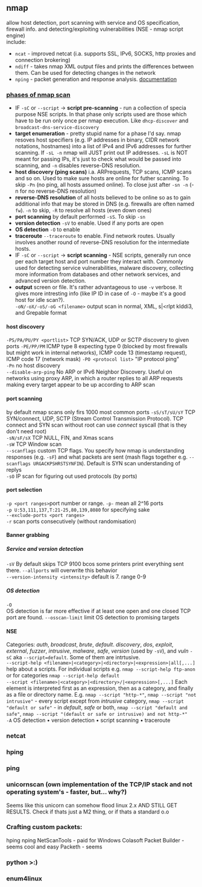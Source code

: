 ## nmap
allow host detection, port scanning with service and OS specification, firewall info. and detecting/exploiting vulnerabilities (NSE - nmap script engine)  
include: 
- `ncat` - improved netcat (i.a. supports SSL, IPv6, SOCKS, http proxies and connection brokering)  
- `ndiff` - takes nmap XML output files and prints the differences between them. Can be used for detecting changes in the network  
- `nping` - packet generation and response analysis. [documentation](https://nmap.org/book/nping-man.html)  
### [phases of nmap scan](https://nmap.org/book/nmap-phases.html)
- IF `-sC` or `--script` -> **script pre-scanning** - run a collection of specia purpose NSE scripts. In that phase only scripts used are those which have to be run only once per nmap execution. Like `dhcp-discover` and `broadcast-dns-service-discovery`  
- **target enumeration** - pretty stupid name for a phase I'd say. nmap resoves host specifiers (e.g. IP addresses in binary, CIDR network notations, hostnames) into a list of IPv4 and IPv6 addresses for further scanning. If `-sL -n` nmap will JUST print out IP addresses. `-sL` is NOT meant for passing IPs, it's just to check what would be passed into scanning, and `-n` disables reverse-DNS resolution.  
- **host discovery (ping scans)** i.a. ARPrequests, TCP scans, ICMP scans and so on. Used to make sure hosts are online for futher scanning. To skip `-Pn` (no ping, all hosts assumed online). To close just after `-sn -n` (-n for no reverse-DNS resolution)  
- **reverse-DNS resolution** of all hosts believed to be online so as to gain additional info that may be stored in DNS (e.g. firewalls are often named `fw`). `-n` to skip, `-R` to resolve all hosts (even down ones)  
- **port scanning** by default performed `-sS`. To skip `-sn`  
- **version detection** `-sV` to enable. Used if any ports are open  
- **OS detection** `-O` to enable  
- **traceroute** `--traceroute` to enable. Find network routes. Usually involves another round of reverse-DNS resolution for the intermediate hosts.
- IF `-sC` or `--script` -> **script scanning** - NSE scripts, generally run once per each target host and port number they interact with. Commonly used for detecting service vulnerabilities, malware discovery, collecting more information from databases and other network services, and advanced version detection.  
- **output** screen or file. It's rather advantageous to use `-v` verbose. It gives more intresting info (like IP ID in case of `-O` - maybe it's a good host for idle scan?).  
`-oN/-oX/-oS/-oG <filename>` output scan in normal, XML, s|<rIpt kIddi3, and Grepable format  
#### host discovery
`-PS/PA/PU/PY <portlist>` TCP SYN/ACK, UDP or SCTP discovery to given ports
`-PE/PP/PM` ICMP type 8 expecting type 0 (blocked by most firewalls but might work in internal networks), ICMP code 13 (timestamp request), ICMP code 17 (network mask)
`-PO <protocol list>` "IP protocol ping"  
`-Pn` no host discovery  
`--disable-arp-ping` No ARP or IPv6 Neighbor Discovery. Useful on networks using proxy ARP, in which a router replies to all ARP requests making every target appear to be up according to ARP scan  
#### port scanning
by default nmap scans only firs 1000 most common ports
`-sS/sT/sU/sY` TCP SYN/connect, UDP, SCTP (Stream Control Transmission Protocol). TCP connect and SYN scan without root can use *connect* syscall (that is they don't need root)    
`-sN/sF/sX` TCP NULL, FIN, and Xmas scans  
`-sW` TCP Window scan  
`--scanflags` custom TCP flags. You specify how nmap is understanding responses (e.g. `-sF`) and what packets are sent 
(mash flags together e.g. `--scanflags URGACKPSHRSTSYNFIN`). Default is SYN scan understanding of replys  
`-sO` IP scan for figuring out used protocols (by ports)
#### port selection
`-p <port ranges>`port number or range. `-p-` mean all 2^16 ports  
`-p U:53,111,137,T:21-25,80,139,8080` for specifying sake  
`--exclude-ports <port ranges>`  
`-r` scan ports consecutively (without randomisation)  
#### Banner grabbing
##### Service and version detection
`-sV` By default skips TCP 9100 bcos some printers print everything sent there. `--allports` will overwrite this behavior  
`--version-intensity <intensity>` default is 7. range 0-9  
##### OS detection
`-O`  
OS detection is far more effective if at least one open and one closed TCP port are found. `--osscan-limit` limit OS detection to promising targets  
#### NSE
Categories: *auth*, *broadcast*, *brute*, *default*. *discovery*, *dos*, *exploit*, *external*, *fuzzer*, *intrusive*, *malware*, *safe*, *version* (used by `-sV`), and *vuln*
`-sC` aka `--script=default`. Some of them are intrtusive.  
`--script-help <filename>|<category>|<directory>|<expression>|all[,...]` help about a scripts. For individual scripts e.g. `nmap --script-help ftp-anon` or for categories `nmap --script-help default`  
`--script <filename>|<category>|<directory>/|<expression>[,...]` Each element is interpreted first as an expression, then as a category, and finally as a file or directory name. E.g. `nmap --script "http-*"`, `nmap --script "not intrusive"` - every script except from *intrusive* category, `nmap --script "default or safe"` - in *default*, *safe* or both, `nmap --script "default and safe"`, `nmap --script "(default or safe or intrusive) and not http-*"`  
`-A` OS detection • version detection • script scanning • traceroute  

### netcat
### hping
### ping
### unicornscan (own implementation of the TCP/IP stack and not operating system's - faster, but... why?)
Seems like this unicorn can somehow flood linux 2.x AND STILL GET RESULTS. Check if thats just a M2 thing, or if thats a standard o.o


### Crafting custom packets:
hping
nping
NetScanTools - paid for Windows
Colasoft Packet Builder - seems cool and easy
Packeth - seems 

### python >:)

### enum4linux
